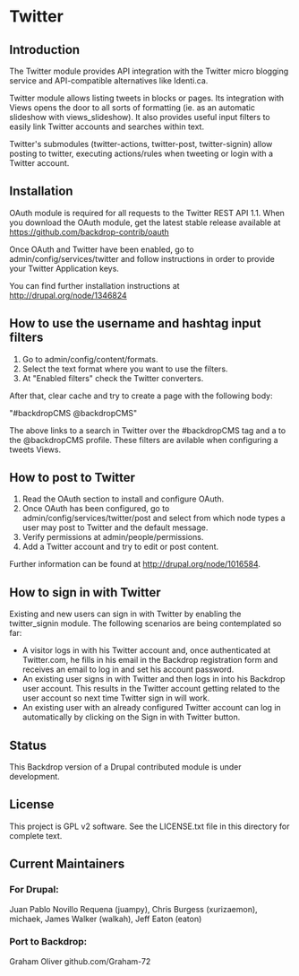 <h1>Twitter</h1>

<h2>Introduction</h2>

The Twitter module provides API integration with the Twitter micro blogging service and API-compatible alternatives like Identi.ca.

Twitter module allows listing tweets in blocks or pages. Its integration with Views opens the door to all sorts of formatting (ie. as an automatic slideshow with views_slideshow). It also
provides useful input filters to easily link Twitter accounts and searches within text.

Twitter's submodules (twitter-actions, twitter-post, twitter-signin) allow posting to twitter, executing actions/rules when tweeting or login with a Twitter account.

<h2>Installation</h2>

OAuth module is required for all requests to the Twitter REST API 1.1. When you download the OAuth module, get the latest stable release available at https://github.com/backdrop-contrib/oauth

Once OAuth and Twitter have been enabled, go to admin/config/services/twitter and follow instructions in order
to provide your Twitter Application keys.

You can find further installation instructions at http://drupal.org/node/1346824

<h2>How to use the username and hashtag input filters</h2>

1. Go to admin/config/content/formats.
2. Select the text format where you want to use the filters.
3. At "Enabled filters" check the Twitter converters.

After that, clear cache and try to create a page with the following body: 

"#backdropCMS @backdropCMS"

The above links to a search in Twitter over the #backdropCMS tag and a to the @backdropCMS profile.
These filters are avilable when configuring a tweets Views.

<h2>How to post to Twitter</h2>

1. Read the OAuth section to install and configure OAuth.
2. Once OAuth has been configured, go to admin/config/services/twitter/post and select from which
   node types a user may post to Twitter and the default message.
3. Verify permissions at admin/people/permissions.
4. Add a Twitter account and try to edit or post content.

Further information can be found at http://drupal.org/node/1016584.

<h2>How to sign in with Twitter</h2>

Existing and new users can sign in with Twitter by enabling the twitter_signin module. The following scenarios are being contemplated so far:

* A visitor logs in with his Twitter account and, once authenticated at Twitter.com, he fills in his email in the Backdrop registration form and receives an email to log in and set his account password.
* An existing user signs in with Twitter and then logs in into his Backdrop user account. This results in the Twitter account getting related to the user account so next time Twitter sign in will work.
* An existing user with an already configured Twitter account can log in automatically by clicking on the Sign in with Twitter button.


<h2>Status</h2>

This Backdrop version of a Drupal contributed module is under development.


<h2>License</h2>

This project is GPL v2 software. See the LICENSE.txt file in this directory for complete text.

<h2>Current Maintainers</h2>

<h3>For Drupal:</h3>
Juan Pablo Novillo Requena (juampy),
Chris Burgess (xurizaemon),
michaek,
James Walker (walkah),
Jeff Eaton (eaton)

<h3>Port to Backdrop:</h3>
Graham Oliver github.com/Graham-72








